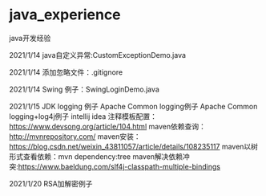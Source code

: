 # java_experience
java开发经验

2021/1/14
java自定义异常:CustomExceptionDemo.java

2021/1/14
添加忽略文件：.gitignore

2021/1/14
Swing 例子：SwingLoginDemo.java

2021/1/15
JDK logging 例子
Apache Common logging例子
Apache Common logging+log4j例子
intellij idea 注释模板配置：https://www.devsong.org/article/104.html
maven依赖查询：http://mvnrepository.com/
maven安装：https://blog.csdn.net/weixin_43811057/article/details/108235117
maven以树形式查看依赖：mvn dependency:tree
maven解决依赖冲突:https://www.baeldung.com/slf4j-classpath-multiple-bindings

2021/1/20
RSA加解密例子